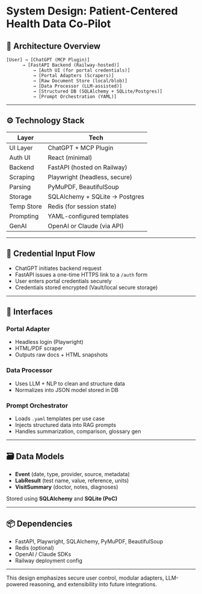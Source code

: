 # System Design: Patient-Centered Health Data Co-Pilot

## 🧱 Architecture Overview

```
[User] → [ChatGPT (MCP Plugin)]
      → [FastAPI Backend (Railway-hosted)]
          → [Auth UI (for portal credentials)]
          → [Portal Adapters (Scrapers)]
          → [Raw Document Store (local/blob)]
          → [Data Processor (LLM-assisted)]
          → [Structured DB (SQLAlchemy + SQLite/Postgres)]
          → [Prompt Orchestration (YAML)]
```

---

## ⚙️ Technology Stack

| Layer        | Tech                            |
|--------------|----------------------------------|
| UI Layer     | ChatGPT + MCP Plugin            |
| Auth UI      | React (minimal)                 |
| Backend      | FastAPI (hosted on Railway)     |
| Scraping     | Playwright (headless, secure)   |
| Parsing      | PyMuPDF, BeautifulSoup          |
| Storage      | SQLAlchemy + SQLite → Postgres  |
| Temp Store   | Redis (for session state)       |
| Prompting    | YAML-configured templates       |
| GenAI        | OpenAI or Claude (via API)      |

---

## 🔐 Credential Input Flow
- ChatGPT initiates backend request
- FastAPI issues a one-time HTTPS link to a `/auth` form
- User enters portal credentials securely
- Credentials stored encrypted (Vault/local secure storage)

---

## 🧩 Interfaces

### Portal Adapter
- Headless login (Playwright)
- HTML/PDF scraper
- Outputs raw docs + HTML snapshots

### Data Processor
- Uses LLM + NLP to clean and structure data
- Normalizes into JSON model stored in DB

### Prompt Orchestrator
- Loads `.yaml` templates per use case
- Injects structured data into RAG prompts
- Handles summarization, comparison, glossary gen

---

## 🗃 Data Models
- **Event** (date, type, provider, source, metadata)
- **LabResult** (test name, value, reference, units)
- **VisitSummary** (doctor, notes, diagnoses)

Stored using **SQLAlchemy** and **SQLite (PoC)**

---

## 📦 Dependencies
- FastAPI, Playwright, SQLAlchemy, PyMuPDF, BeautifulSoup
- Redis (optional)
- OpenAI / Claude SDKs
- Railway deployment config

---

This design emphasizes secure user control, modular adapters, LLM-powered reasoning, and extensibility into future integrations.